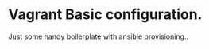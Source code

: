 
Vagrant Basic configuration.
============================

Just some handy boilerplate with ansible provisioning..
